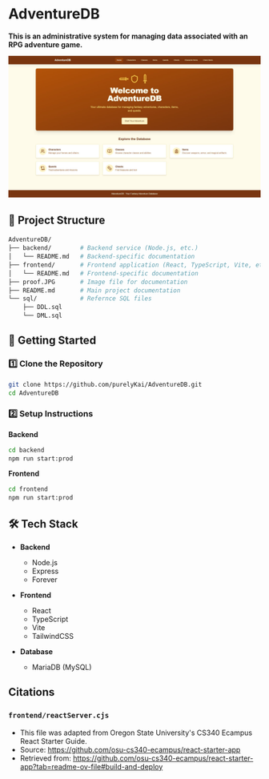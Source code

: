 # AdventureDB

**This is an administrative system for managing data associated with an RPG adventure game.**

![Proof](./proof.JPG)

## 📂 Project Structure

```bash
AdventureDB/
├── backend/        # Backend service (Node.js, etc.)
│   └── README.md   # Backend-specific documentation
├── frontend/       # Frontend application (React, TypeScript, Vite, etc.)
│   └── README.md   # Frontend-specific documentation
├── proof.JPG       # Image file for documentation
├── README.md       # Main project documentation
└── sql/            # Refernce SQL files
    ├── DDL.sql
    └── DML.sql
```

## 🚀 Getting Started

### 1️⃣ Clone the Repository

```bash
git clone https://github.com/purelyKai/AdventureDB.git
cd AdventureDB
```

### 2️⃣ Setup Instructions

**Backend**

```bash
cd backend
npm run start:prod
```

**Frontend**

```bash
cd frontend
npm run start:prod
```

## 🛠️ Tech Stack

- **Backend**

  - Node.js
  - Express
  - Forever

- **Frontend**

  - React
  - TypeScript
  - Vite
  - TailwindCSS

- **Database**

  - MariaDB (MySQL)

## Citations

### `frontend/reactServer.cjs`

- This file was adapted from Oregon State University's CS340 Ecampus React Starter Guide.
- Source: https://github.com/osu-cs340-ecampus/react-starter-app
- Retrieved from: https://github.com/osu-cs340-ecampus/react-starter-app?tab=readme-ov-file#build-and-deploy
